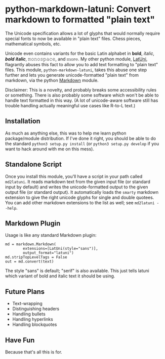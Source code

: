 # python-markdown-latuni: Convert markdown to formatted "plain text"

The Unicode specification allows a lot of glyphs that would normally require special fonts to now be available in "plain text" files. Chess pieces, mathematical symbols, etc.

Unicode even contains variants for the basic Latin alphabet in 𝐛𝐨𝐥𝐝, 𝑖𝑡𝑎𝑙𝑖𝑐, 𝒃𝒐𝒍𝒅 𝒊𝒕𝒂𝒍𝒊𝒄, 𝚖𝚘𝚗𝚘𝚜𝚙𝚊𝚌𝚎, and 𝕞𝕠𝕣𝕖. My other python module, [LatUni](https://github.com/Boolean263/latuni), flagrantly abuses this fact to allow you to add text formatting to "plain text" files. This module, `python-markdown-latuni`, takes this abuse one step further and lets you generate unicode-formatted "plain text" from markdown, via the python [Markdown](https://pypi.org/project/Markdown/) module.

Disclaimer: This is a novelty, and probably breaks some accessibility rules or something. There is also probably some software which won't be able to handle text formatted in this way. (A lot of unicode-aware software still has trouble handling actually meaningful use cases like R-to-L text.)

## Installation

As much as anything else, this was to help me learn python package/module distribution. If I've done it right, you should be able to do the standard `python3 setup.py install` (or `python3 setup.py develop` if you want to hack around with me on this mess).

## Standalone Script

Once you install this module, you'll have a script in your path called `md2latuni`. It reads markdown text from the given input file (or standard input by default) and writes the unicode-formatted output to the given output file (or standard output). It automatically loads the `smarty` markdown extension to give the right unicode glyphs for single and double quotees. You can add other markdown extensions to the list as well; see `md2latuni --help`.

## Markdown Plugin

Usage is like any standard Markdown plugin:

    md = markdown.Markdown(
            extensions=[LatUni(style="sans")],
            output_format="latuni")
    md.stripTopLevelTags = False
    out = md.convert(text)

The style "sans" is default; "serif" is also available. This just tells latuni which variant of bold and italic text it should be using.

## Future Plans

* Text-wrapping
* Distinguishing headers
* Handling bullets
* Handling hyperlinks
* Handling blockquotes

## Have Fun

Because that's all this is for.
